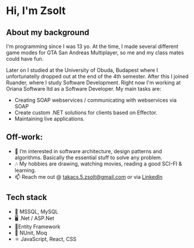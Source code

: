 # Hi, I'm Zsolt

## About my background

I'm programming since I was 13 yo. At the time, I made several different game modes for GTA San Andreas Multiplayer, so me and my class mates could have fun.

Later on I studied at the University of Obuda, Budapest where I unfortunatelly dropped out at the end of the 4th semester.
After this I joined Ruander, where I study Software Development. Right now I'm working at Oriana Software ltd as a Software Developer. 
My main tasks are:
* Creating SOAP webservices / communicating with webservices via SOAP
* Create custom .NET solutions for clients based on Effector.
* Maintaining live applications.


## Off-work:
- 👀 I’m interested in software architecture, design patterns and algorithms. Basically the essential stuff to solve any problem.
- 🎶 My hobbies are drawing, watching movies, reading a good SCI-FI & learning.
- 📫 Reach me out @ takacs.5.zsolt@gmail.com or via [LinkedIn](https://www.linkedin.com/in/zsolt-tak%C3%A1cs-a18934211/) 

## Tech stack
* 💾 MSSQL, MySQL
* 🖥 .Net / ASP.Net
* 🔧Entity Framework
* 🧪 NUnit, Moq
* ⚛ JavaScript, React, CSS

<!---
takacs5zsolt/takacs5zsolt is a ✨ special ✨ repository because its `README.md` (this file) appears on your GitHub profile.
You can click the Preview link to take a look at your changes.
--->
